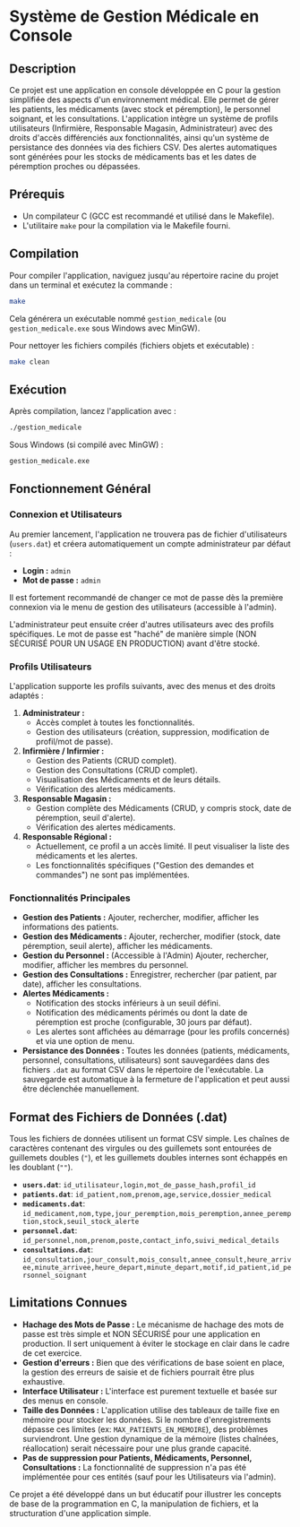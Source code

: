 # Système de Gestion Médicale en Console

## Description
Ce projet est une application en console développée en C pour la gestion simplifiée des aspects d'un environnement médical. Elle permet de gérer les patients, les médicaments (avec stock et péremption), le personnel soignant, et les consultations. L'application intègre un système de profils utilisateurs (Infirmière, Responsable Magasin, Administrateur) avec des droits d'accès différenciés aux fonctionnalités, ainsi qu'un système de persistance des données via des fichiers CSV. Des alertes automatiques sont générées pour les stocks de médicaments bas et les dates de péremption proches ou dépassées.

## Prérequis
*   Un compilateur C (GCC est recommandé et utilisé dans le Makefile).
*   L'utilitaire `make` pour la compilation via le Makefile fourni.

## Compilation
Pour compiler l'application, naviguez jusqu'au répertoire racine du projet dans un terminal et exécutez la commande :
```bash
make
```
Cela générera un exécutable nommé `gestion_medicale` (ou `gestion_medicale.exe` sous Windows avec MinGW).

Pour nettoyer les fichiers compilés (fichiers objets et exécutable) :
```bash
make clean
```

## Exécution
Après compilation, lancez l'application avec :
```bash
./gestion_medicale
```
Sous Windows (si compilé avec MinGW) :
```bash
gestion_medicale.exe
```

## Fonctionnement Général

### Connexion et Utilisateurs
Au premier lancement, l'application ne trouvera pas de fichier d'utilisateurs (`users.dat`) et créera automatiquement un compte administrateur par défaut :
*   **Login :** `admin`
*   **Mot de passe :** `admin`

Il est fortement recommandé de changer ce mot de passe dès la première connexion via le menu de gestion des utilisateurs (accessible à l'admin).

L'administrateur peut ensuite créer d'autres utilisateurs avec des profils spécifiques. Le mot de passe est "haché" de manière simple (NON SÉCURISÉ POUR UN USAGE EN PRODUCTION) avant d'être stocké.

### Profils Utilisateurs
L'application supporte les profils suivants, avec des menus et des droits adaptés :
1.  **Administrateur :**
    *   Accès complet à toutes les fonctionnalités.
    *   Gestion des utilisateurs (création, suppression, modification de profil/mot de passe).
2.  **Infirmière / Infirmier :**
    *   Gestion des Patients (CRUD complet).
    *   Gestion des Consultations (CRUD complet).
    *   Visualisation des Médicaments et de leurs détails.
    *   Vérification des alertes médicaments.
3.  **Responsable Magasin :**
    *   Gestion complète des Médicaments (CRUD, y compris stock, date de péremption, seuil d'alerte).
    *   Vérification des alertes médicaments.
4.  **Responsable Régional :**
    *   Actuellement, ce profil a un accès limité. Il peut visualiser la liste des médicaments et les alertes.
    *   Les fonctionnalités spécifiques ("Gestion des demandes et commandes") ne sont pas implémentées.

### Fonctionnalités Principales
*   **Gestion des Patients :** Ajouter, rechercher, modifier, afficher les informations des patients.
*   **Gestion des Médicaments :** Ajouter, rechercher, modifier (stock, date péremption, seuil alerte), afficher les médicaments.
*   **Gestion du Personnel :** (Accessible à l'Admin) Ajouter, rechercher, modifier, afficher les membres du personnel.
*   **Gestion des Consultations :** Enregistrer, rechercher (par patient, par date), afficher les consultations.
*   **Alertes Médicaments :**
    *   Notification des stocks inférieurs à un seuil défini.
    *   Notification des médicaments périmés ou dont la date de péremption est proche (configurable, 30 jours par défaut).
    *   Les alertes sont affichées au démarrage (pour les profils concernés) et via une option de menu.
*   **Persistance des Données :** Toutes les données (patients, médicaments, personnel, consultations, utilisateurs) sont sauvegardées dans des fichiers `.dat` au format CSV dans le répertoire de l'exécutable. La sauvegarde est automatique à la fermeture de l'application et peut aussi être déclenchée manuellement.

## Format des Fichiers de Données (.dat)
Tous les fichiers de données utilisent un format CSV simple. Les chaînes de caractères contenant des virgules ou des guillemets sont entourées de guillemets doubles (`"`), et les guillemets doubles internes sont échappés en les doublant (`""`).

*   **`users.dat`**: `id_utilisateur,login,mot_de_passe_hash,profil_id`
*   **`patients.dat`**: `id_patient,nom,prenom,age,service,dossier_medical`
*   **`medicaments.dat`**: `id_medicament,nom,type,jour_peremption,mois_peremption,annee_peremption,stock,seuil_stock_alerte`
*   **`personnel.dat`**: `id_personnel,nom,prenom,poste,contact_info,suivi_medical_details`
*   **`consultations.dat`**: `id_consultation,jour_consult,mois_consult,annee_consult,heure_arrivee,minute_arrivee,heure_depart,minute_depart,motif,id_patient,id_personnel_soignant`

## Limitations Connues
*   **Hachage des Mots de Passe :** Le mécanisme de hachage des mots de passe est très simple et NON SÉCURISÉ pour une application en production. Il sert uniquement à éviter le stockage en clair dans le cadre de cet exercice.
*   **Gestion d'erreurs :** Bien que des vérifications de base soient en place, la gestion des erreurs de saisie et de fichiers pourrait être plus exhaustive.
*   **Interface Utilisateur :** L'interface est purement textuelle et basée sur des menus en console.
*   **Taille des Données :** L'application utilise des tableaux de taille fixe en mémoire pour stocker les données. Si le nombre d'enregistrements dépasse ces limites (ex: `MAX_PATIENTS_EN_MEMOIRE`), des problèmes surviendront. Une gestion dynamique de la mémoire (listes chaînées, réallocation) serait nécessaire pour une plus grande capacité.
*   **Pas de suppression pour Patients, Médicaments, Personnel, Consultations :** La fonctionnalité de suppression n'a pas été implémentée pour ces entités (sauf pour les Utilisateurs via l'admin).

Ce projet a été développé dans un but éducatif pour illustrer les concepts de base de la programmation en C, la manipulation de fichiers, et la structuration d'une application simple.
```
